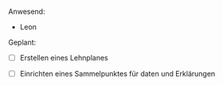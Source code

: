 Anwesend: 
- Leon

Geplant:
- [ ] Erstellen eines Lehnplanes
- [ ] Einrichten eines Sammelpunktes für daten und Erklärungen


